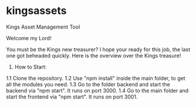 # kingsassets

Kings Asset Management Tool

Welcome my Lord!

You must be the Kings new treasurer? I hope your ready for this job, the last one got beheaded quickly. Here is the overview over the Kings treasure!

1. How to Start:

1.1 Clone the repository.
1.2 Use "npm install" inside the main folder, to get all the modules you need.
1.3 Go to the folder backend and start the backend via "npm start". It runs on port 3000.
1.4 Go to the main folder and start the frontend via "npm start". It runs on port 3001.

